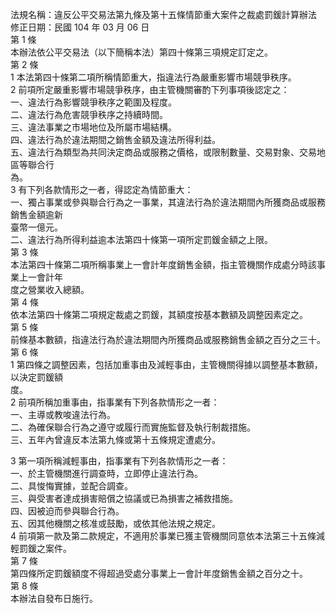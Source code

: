 法規名稱：違反公平交易法第九條及第十五條情節重大案件之裁處罰鍰計算辦法  
修正日期：民國 104 年 03 月 06 日  
第 1 條  
本辦法依公平交易法（以下簡稱本法）第四十條第三項規定訂定之。  
第 2 條  
1 本法第四十條第二項所稱情節重大，指違法行為嚴重影響市場競爭秩序。  
2 前項所定嚴重影響市場競爭秩序，由主管機關審酌下列事項後認定之：  
一、違法行為影響競爭秩序之範圍及程度。  
二、違法行為危害競爭秩序之持續時間。  
三、違法事業之市場地位及所屬市場結構。  
四、違法行為於違法期間之銷售金額及違法所得利益。  
五、違法行為類型為共同決定商品或服務之價格，或限制數量、交易對象、交易地區等聯合行  
為。  
3 有下列各款情形之一者，得認定為情節重大：  
一、獨占事業或參與聯合行為之一事業，其違法行為於違法期間內所獲商品或服務銷售金額逾新  
臺幣一億元。  
二、違法行為所得利益逾本法第四十條第一項所定罰鍰金額之上限。  
第 3 條  
本法第四十條第二項所稱事業上一會計年度銷售金額，指主管機關作成處分時該事業上一會計年  
度之營業收入總額。  
第 4 條  
依本法第四十條第二項規定裁處之罰鍰，其額度按基本數額及調整因素定之。  
第 5 條  
前條基本數額，指違法行為於違法期間內所獲商品或服務銷售金額之百分之三十。  
第 6 條  
1 第四條之調整因素，包括加重事由及減輕事由，主管機關得據以調整基本數額，以決定罰鍰額  
度。  
2 前項所稱加重事由，指事業有下列各款情形之一者：  
一、主導或教唆違法行為。  
二、為確保聯合行為之遵守或履行而實施監督及執行制裁措施。  
三、五年內曾違反本法第九條或第十五條規定遭處分。  


3 第一項所稱減輕事由，指事業有下列各款情形之一者：  
一、於主管機關進行調查時，立即停止違法行為。  
二、具悛悔實據，並配合調查。  
三、與受害者達成損害賠償之協議或已為損害之補救措施。  
四、因被迫而參與聯合行為。  
五、因其他機關之核准或鼓勵，或依其他法規之規定。  
4 前項第一款及第二款規定，不適用於事業已獲主管機關同意依本法第三十五條減輕罰鍰之案件。  
第 7 條  
第四條所定罰鍰額度不得超過受處分事業上一會計年度銷售金額之百分之十。  
第 8 條  
本辦法自發布日施行。  


